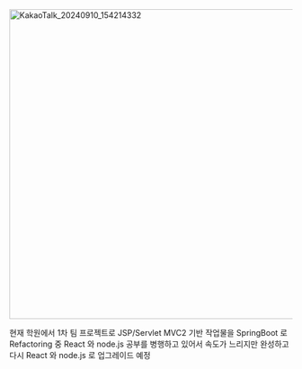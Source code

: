 <img width="552" alt="KakaoTalk_20240910_154214332" src="https://github.com/user-attachments/assets/951d5ae3-4f4f-41b4-9891-f8980ba26216">

현재 학원에서 1차 팀 프로젝트로  JSP/Servlet MVC2 기반 작업물을  SpringBoot 로  Refactoring 중 React 와 node.js 공부를 병행하고 있어서 속도가 느리지만 완성하고 다시 React 와 node.js 로 업그레이드 예정

